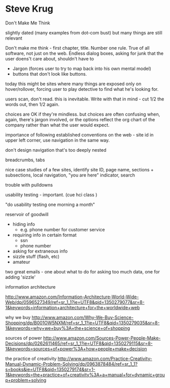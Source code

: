 # Steve Krug
Don't Make Me Think



slightly dated (many examples from dot-com bust) but many things are still relevant

Don't make me think - first chapter, title. Number one rule. True of all software, not just on the web. Endless dialog boxes, asking for junk that the user doens't care about, shouldn't have to
* Jargon (forces user to try to map back into his own mental model)
* buttons that don't look like buttons. 

today this might be sites where many things are exposed only on hover/rollover, forcing user to play detective to find what he's looking for.


users scan, don't read. this is inevitable. Write with that in mind - cut 1/2 the words out, then 1/2 again.

choices are OK if they're mindless. but choices are often confusing when, again, there's jargon involved, or the options reflect the org chart of the company rather than what the user would expect.

importance of following established conventions on the web - site id in upper left corner, use navigation in the same way.

don't design navigation that's too deeply nested

breadcrumbs, tabs

nice case studies of a few sites, identify site ID, page name, sections + subsections, local navigation, "you are here" indicator, search

trouble with pulldowns

usability testing - important. (cue hci class )

"do usability testing one morning a month"

reservoir of goodwill
* hiding info
    * e.g. phone number for customer service
* requiring info in certain format
    * ssn
    * phone number
* asking for extraneous info
* sizzle stuff (flash, etc)
* amateur

two great emails - one about what to do for asking too much data, one for adding 'sizzle'


information architecture

http://www.amazon.com/Information-Architecture-World-Wide-Web/dp/0596527349/ref=sr_1_1?ie=UTF8&qid=1350279077&sr=8-1&keywords=information+architecture+for+the+worldwide+web

why we buy
http://www.amazon.com/Why-We-Buy-Science-Shopping/dp/B001OW5NXM/ref=sr_1_1?ie=UTF8&qid=1350279035&sr=8-1&keywords=why+we+buy%3A+the+science+of+shopping

sources of power
http://www.amazon.com/Sources-Power-People-Make-Decisions/dp/0262611465/ref=sr_1_1?ie=UTF8&qid=1350279115&sr=8-1&keywords=sources+of+power%3A+how+people+make+decision

the practice of creativity
http://www.amazon.com/Practice-Creativity-Manual-Dynamic-Problem-Solving/dp/0963878484/ref=sr_1_1?s=books&ie=UTF8&qid=1350279174&sr=1-1&keywords=the+practice+of+creativity%3A+a+manual+for+dynamic+group+problem+solving




